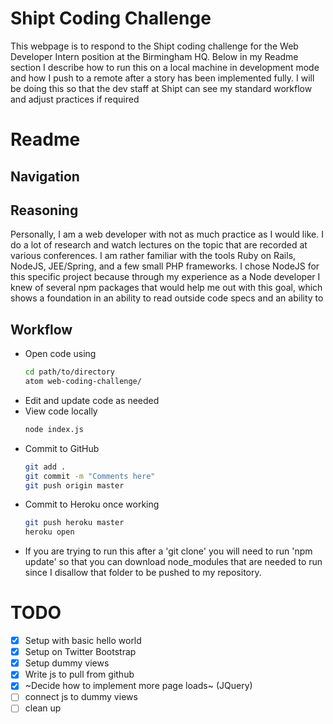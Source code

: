 Shipt Coding Challenge
======================
This webpage is to respond to the Shipt coding challenge for the Web Developer Intern position at the Birmingham HQ. Below in my Readme section I describe how to run this on a local machine in development mode and how I push to a remote after a story has been implemented fully. I will be doing this so that the dev staff at Shipt can see my standard workflow and adjust practices if required  

Readme
======

Navigation
----------

Reasoning
---------

Personally, I am a web developer with not as much practice as I would like. I do a lot of research and watch lectures on the topic that are recorded at various conferences. I am rather familiar with the tools Ruby on Rails, NodeJS, JEE/Spring, and a few small PHP frameworks. I chose NodeJS for this specific project because through my experience as a Node developer I knew of several npm packages that would help me out with this goal, which shows a foundation in an ability to read outside code specs and an ability to  

Workflow
--------
- Open code using
   ```bash
   cd path/to/directory
   atom web-coding-challenge/
   ```
- Edit and update code as needed
- View code locally
   ```bash
   node index.js
   ```
- Commit to GitHub
   ```bash
   git add .
   git commit -m "Comments here"
   git push origin master
   ```
- Commit to Heroku once working
   ```bash
   git push heroku master
   heroku open
   ```

* If you are trying to run this after a 'git clone' you will need to run 'npm update' so that you can download node_modules that are needed to run since I disallow that folder to be pushed to my repository.



TODO
====
- [X] Setup with basic hello world
- [X] Setup on Twitter Bootstrap
- [X] Setup dummy views
- [X] Write js to pull from github
- [X] ~Decide how to implement more page loads~ (JQuery)
- [ ] connect js to dummy views
- [ ] clean up
